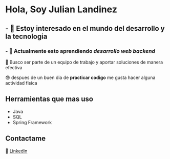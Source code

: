 # Hola, Soy Julian Landinez
## - 👀 Estoy interesado en el mundo del desarrollo y la tecnologia
### - 🌱 Actualmente esto aprendiendo *desarrollo web backend*

  💞️ Busco ser parte de un equipo de trabajo y aportar soluciones de manera efectiva 

  😎 despues de un buen dia de **practicar codigo** me gusta hacer alguna actividad fisica

## Herramientas que mas uso
- Java
- SQL
- Spring Framework


## Contactame
📑 [Linkedin](https://www.linkedin.com/in/julian-landinez)	

<!---
JulianLandinez/JulianLandinez is a ✨ special ✨ repository because its `README.md` (this file) appears on your GitHub profile.
You can click the Preview link to take a look at your changes.
--->
